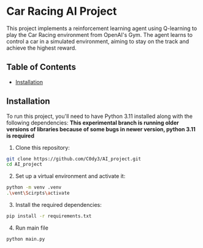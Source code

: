 # Car Racing AI Project

This project implements a reinforcement learning agent using Q-learning to play the Car Racing environment from OpenAI's Gym. The agent learns to control a car in a simulated environment, aiming to stay on the track and achieve the highest reward.

## Table of Contents

- [Installation](#installation)

## Installation

To run this project, you'll need to have Python 3.11 installed along with the following dependencies:
<b>This experimental branch is running older versions of libraries because of some bugs in newer version, python 3.11 is required</b>

1. Clone this repository:
 ```bash
git clone https://github.com/C0dy3/AI_project.git
cd AI_project
```
2.  Set up a virtual environment and activate it:
```bash
python -m venv .venv
.\vent\Scirpts\activate
```
3. Install the required dependencies:
```bash
pip install -r requirements.txt
```
4. Run main file
```bash
python main.py
```

